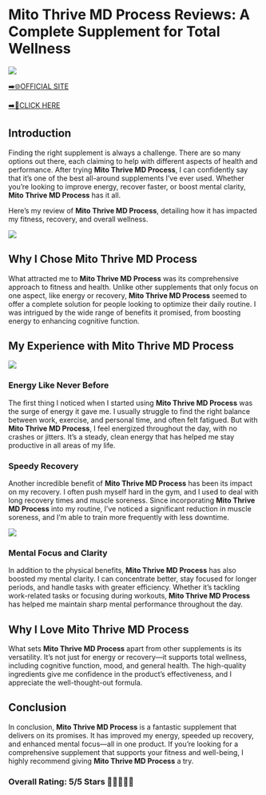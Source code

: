 # **Mito Thrive MD Process Reviews**: A Complete Supplement for Total Wellness

[![](https://static.vecteezy.com/system/resources/thumbnails/019/896/014/small/buy-now-gradient-button-with-cart-symbol-buy-now-illustration-png.png)](https://edetoop.top/lander/sugarpreland-1/mitotrive.html) 

[➡️🌐OFFICIAL SITE](https://edetoop.top/lander/sugarpreland-1/mitotrive.html) 

[➡️🔗CLICK HERE](https://edetoop.top/lander/sugarpreland-1/mitotrive.html) 


## Introduction

Finding the right supplement is always a challenge. There are so many options out there, each claiming to help with different aspects of health and performance. After trying **Mito Thrive MD Process**, I can confidently say that it’s one of the best all-around supplements I’ve ever used. Whether you’re looking to improve energy, recover faster, or boost mental clarity, **Mito Thrive MD Process** has it all.

Here’s my review of **Mito Thrive MD Process**, detailing how it has impacted my fitness, recovery, and overall wellness.

[![](https://wallpapers.com/images/hd/red-order-now-button-udg4jcj4arvn8b0n-2.png)](https://edetoop.top/lander/sugarpreland-1/mitotrive.html)  

## Why I Chose **Mito Thrive MD Process**

What attracted me to **Mito Thrive MD Process** was its comprehensive approach to fitness and health. Unlike other supplements that only focus on one aspect, like energy or recovery, **Mito Thrive MD Process** seemed to offer a complete solution for people looking to optimize their daily routine. I was intrigued by the wide range of benefits it promised, from boosting energy to enhancing cognitive function.

## My Experience with **Mito Thrive MD Process**

[![](https://static.vecteezy.com/system/resources/thumbnails/019/896/014/small/buy-now-gradient-button-with-cart-symbol-buy-now-illustration-png.png)](https://edetoop.top/lander/sugarpreland-1/mitotrive.html)

### Energy Like Never Before

The first thing I noticed when I started using **Mito Thrive MD Process** was the surge of energy it gave me. I usually struggle to find the right balance between work, exercise, and personal time, and often felt fatigued. But with **Mito Thrive MD Process**, I feel energized throughout the day, with no crashes or jitters. It’s a steady, clean energy that has helped me stay productive in all areas of my life.

### Speedy Recovery

Another incredible benefit of **Mito Thrive MD Process** has been its impact on my recovery. I often push myself hard in the gym, and I used to deal with long recovery times and muscle soreness. Since incorporating **Mito Thrive MD Process** into my routine, I’ve noticed a significant reduction in muscle soreness, and I’m able to train more frequently with less downtime.

[![](https://wallpapers.com/images/hd/red-order-now-button-udg4jcj4arvn8b0n-2.png)](https://edetoop.top/lander/sugarpreland-1/mitotrive.html)  

### Mental Focus and Clarity

In addition to the physical benefits, **Mito Thrive MD Process** has also boosted my mental clarity. I can concentrate better, stay focused for longer periods, and handle tasks with greater efficiency. Whether it’s tackling work-related tasks or focusing during workouts, **Mito Thrive MD Process** has helped me maintain sharp mental performance throughout the day.

## Why I Love **Mito Thrive MD Process**

What sets **Mito Thrive MD Process** apart from other supplements is its versatility. It’s not just for energy or recovery—it supports total wellness, including cognitive function, mood, and general health. The high-quality ingredients give me confidence in the product’s effectiveness, and I appreciate the well-thought-out formula.

## Conclusion

In conclusion, **Mito Thrive MD Process** is a fantastic supplement that delivers on its promises. It has improved my energy, speeded up recovery, and enhanced mental focus—all in one product. If you’re looking for a comprehensive supplement that supports your fitness and well-being, I highly recommend giving **Mito Thrive MD Process** a try.

### Overall Rating: 5/5 Stars 🌟🌟🌟🌟🌟
